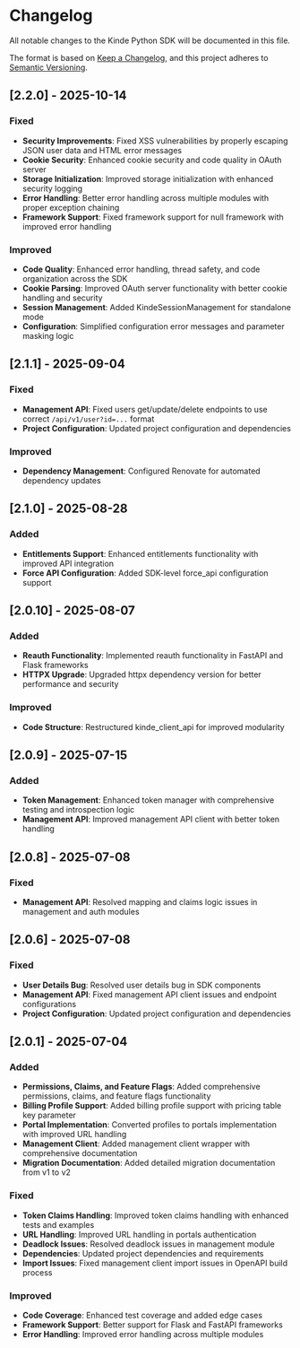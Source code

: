 # Changelog

All notable changes to the Kinde Python SDK will be documented in this file.

The format is based on [Keep a Changelog](https://keepachangelog.com/en/1.0.0/),
and this project adheres to [Semantic Versioning](https://semver.org/spec/v2.0.0.html).

## [2.2.0] - 2025-10-14

### Fixed
- **Security Improvements**: Fixed XSS vulnerabilities by properly escaping JSON user data and HTML error messages
- **Cookie Security**: Enhanced cookie security and code quality in OAuth server
- **Storage Initialization**: Improved storage initialization with enhanced security logging
- **Error Handling**: Better error handling across multiple modules with proper exception chaining
- **Framework Support**: Fixed framework support for null framework with improved error handling

### Improved
- **Code Quality**: Enhanced error handling, thread safety, and code organization across the SDK
- **Cookie Parsing**: Improved OAuth server functionality with better cookie handling and security
- **Session Management**: Added KindeSessionManagement for standalone mode
- **Configuration**: Simplified configuration error messages and parameter masking logic

## [2.1.1] - 2025-09-04

### Fixed
- **Management API**: Fixed users get/update/delete endpoints to use correct `/api/v1/user?id=...` format
- **Project Configuration**: Updated project configuration and dependencies

### Improved
- **Dependency Management**: Configured Renovate for automated dependency updates

## [2.1.0] - 2025-08-28

### Added
- **Entitlements Support**: Enhanced entitlements functionality with improved API integration
- **Force API Configuration**: Added SDK-level force_api configuration support

## [2.0.10] - 2025-08-07

### Added
- **Reauth Functionality**: Implemented reauth functionality in FastAPI and Flask frameworks
- **HTTPX Upgrade**: Upgraded httpx dependency version for better performance and security

### Improved
- **Code Structure**: Restructured kinde_client_api for improved modularity

## [2.0.9] - 2025-07-15

### Added
- **Token Management**: Enhanced token manager with comprehensive testing and introspection logic
- **Management API**: Improved management API client with better token handling

## [2.0.8] - 2025-07-08

### Fixed
- **Management API**: Resolved mapping and claims logic issues in management and auth modules

## [2.0.6] - 2025-07-08

### Fixed
- **User Details Bug**: Resolved user details bug in SDK components
- **Management API**: Fixed management API client issues and endpoint configurations
- **Project Configuration**: Updated project configuration and dependencies

## [2.0.1] - 2025-07-04

### Added
- **Permissions, Claims, and Feature Flags**: Added comprehensive permissions, claims, and feature flags functionality
- **Billing Profile Support**: Added billing profile support with pricing table key parameter
- **Portal Implementation**: Converted profiles to portals implementation with improved URL handling
- **Management Client**: Added management client wrapper with comprehensive documentation
- **Migration Documentation**: Added detailed migration documentation from v1 to v2

### Fixed
- **Token Claims Handling**: Improved token claims handling with enhanced tests and examples
- **URL Handling**: Improved URL handling in portals authentication
- **Deadlock Issues**: Resolved deadlock issues in management module
- **Dependencies**: Updated project dependencies and requirements
- **Import Issues**: Fixed management client import issues in OpenAPI build process

### Improved
- **Code Coverage**: Enhanced test coverage and added edge cases
- **Framework Support**: Better support for Flask and FastAPI frameworks
- **Error Handling**: Improved error handling across multiple modules